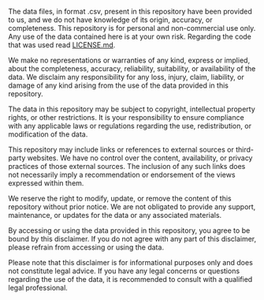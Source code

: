 The data files, in format .csv, present in this repository have been provided to us, and we do not have knowledge of its origin, 
accuracy, or completeness. This repository is for personal and non-commercial use only. 
Any use of the data contained here is at your own risk. 
Regarding the code that was used read [LICENSE.md](https://github.com/vhpei/Projeto_2/blob/main/LICENSE.md).

We make no representations or warranties of any kind, express or implied, about the completeness, 
accuracy, reliability, suitability, or availability of the data. We disclaim any responsibility for any loss, 
injury, claim, liability, or damage of any kind arising from the use of the data provided in this repository.

The data in this repository may be subject to copyright, intellectual property rights, or other restrictions. 
It is your responsibility to ensure compliance with any applicable laws or regulations regarding the use, 
redistribution, or modification of the data.

This repository may include links or references to external sources or third-party websites. 
We have no control over the content, availability, or privacy practices of those external sources.
The inclusion of any such links does not necessarily imply a recommendation or endorsement of the views expressed within them.

We reserve the right to modify, update, or remove the content of this repository without prior notice. 
We are not obligated to provide any support, maintenance, or updates for the data or any associated materials.

By accessing or using the data provided in this repository, you agree to be bound by this disclaimer. 
If you do not agree with any part of this disclaimer, please refrain from accessing or using the data.

Please note that this disclaimer is for informational purposes only and does not constitute legal advice. 
If you have any legal concerns or questions regarding the use of the data, it is recommended to consult with a qualified legal professional.
